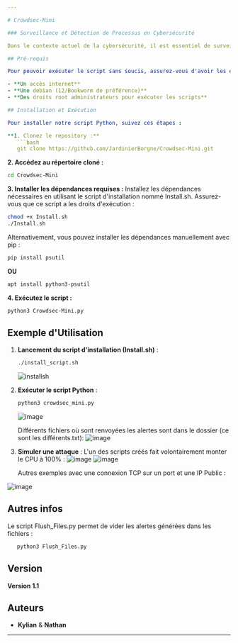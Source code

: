 ```yaml
---

# Crowdsec-Mini

### Surveillance et Détection de Processus en Cybersécurité

Dans le contexte actuel de la cybersécurité, il est essentiel de surveiller en permanence les activités des processus sur les systèmes informatiques. Les cyberattaques deviennent de plus en plus sophistiquées, exploitant souvent des processus légitimes pour mener des actions malveillantes. Pour répondre à ce besoin, nous avons développé un script Python capable de surveiller en continu la liste des processus, de détecter des patterns caractéristiques d'une attaque et d'alerter l'utilisateur en cas de détection de comportements suspects.

## Pré-requis

Pour pouvoir exécuter le script sans soucis, assurez-vous d'avoir les éléments suivants :

- **Un accès internet**
- **Une debian (12/Bookworm de préférence)**
- **Des droits root administrateurs pour exécuter les scripts**

## Installation et Exécution

Pour installer notre script Python, suivez ces étapes :

**1. Clonez le repository :**
   ```bash
   git clone https://github.com/JardinierBorgne/Crowdsec-Mini.git
   ```

**2. Accédez au répertoire cloné :**
   ```bash
   cd Crowdsec-Mini
   ```

**3. Installer les dépendances requises :**
Installez les dépendances nécessaires en utilisant le script d'installation nommé Install.sh. Assurez-vous que ce script a les droits d'exécution :
   ```bash
   chmod +x Install.sh
   ./Install.sh
   ```
   Alternativement, vous pouvez installer les dépendances manuellement avec pip :
   ```bash
   pip install psutil
   ```
   **OU**
   ```bash
   apt install python3-psutil
   ```

**4. Exécutez le script :**
   ```bash
   python3 Crowdsec-Mini.py
   ```
   
## Exemple d'Utilisation

1. **Lancement du script d'installation (Install.sh)** :
   ```bash
   ./install_script.sh
   ```
   ![installsh](https://github.com/JardinierBorgne/Crowdsec-Mini/assets/170959069/57b3ff15-a998-4676-a605-0ad4ae4890f8)


3. **Exécuter le script Python** :
   ```bash
   python3 crowdsec_mini.py
   ```
   ![image](https://github.com/JardinierBorgne/Crowdsec-Mini/assets/170959069/5326e66c-1f3e-46a5-8ac1-34944c8ea2fd)

   Différents fichiers où sont renvoyées les alertes sont dans le dossier (ce sont les différents.txt):
   ![image](https://github.com/JardinierBorgne/Crowdsec-Mini/assets/170959069/beb1d041-4e24-42dd-b7df-72e29dfa4c56)


5. **Simuler une attaque** :
   L'un des scripts créés fait volontairement monter le CPU à 100% :
   ![image](https://github.com/JardinierBorgne/Crowdsec-Mini/assets/170959069/50b23423-c6fc-4154-b420-72550b072827)
   ![image](https://github.com/JardinierBorgne/Crowdsec-Mini/assets/170959069/bdb253a1-7332-4066-b282-2689173a5562)
   
   Autres exemples avec une connexion TCP sur un port et une IP Public :
   
![image](https://github.com/JardinierBorgne/Crowdsec-Mini/assets/170959069/3d6f15a6-175b-449e-a411-eeed05218923)

## Autres infos

Le script Flush_Files.py permet de vider les alertes générées dans les fichiers : 
```bash
   python3 Flush_Files.py
   ```

## Version

**Version 1.1**

## Auteurs

- **Kylian** & **Nathan**
---
```

